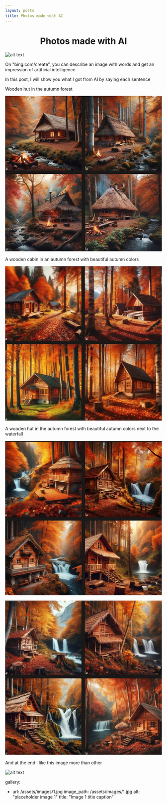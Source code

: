 ```yaml
---
layout: posts
title: Photos made with AI
---
```

<h1 style="text-align: center; font-family:Times New Roman (Headings CS);"> Photos made with AI</h1>

![alt text](../assets/images/lastone.JPG "finall")

<p style="font-family: Times New Roman (Headings CS) ; font-size:100%; "> On "bing.com/create", you can describe an image with words and get an impression of artificial intelligence
<p>
<p style="font-family: Times New Roman (Headings CS) ; font-size:100%; ">In this post, I will show you what I got from AI by saying each sentence
<p>
<p style="font-family: Times New Roman (Headings CS) ; font-size:100%; ">Wooden hut in the autumn forest<p>

![alt text](../assets/images/first.JPG "first")


<p style="font-family: Times New Roman (Headings CS) ; font-size:100%; ">A wooden cabin in an autumn forest with beautiful autumn colors<p>

![alt text](../assets/images/second.JPG "second")

<p style="font-family: Times New Roman (Headings CS) ; font-size:100%; ">A wooden hut in the autumn forest with beautiful autumn colors next to the waterfall<p>

![alt text](../assets/images/third.JPG "third")


![alt text](../assets/images/4th.JPG "4th")

<p style="font-family: Times New Roman (Headings CS) ; font-size:100%; ">And at the end i like this image more than other<p>

![alt text](../assets/images/lastone.JPG "last")

gallery:
- url: /assets/images/1.jpg
    image_path: /assets/images/1.jpg
    alt: "placeholder image 1"
    title: "Image 1 title caption"
